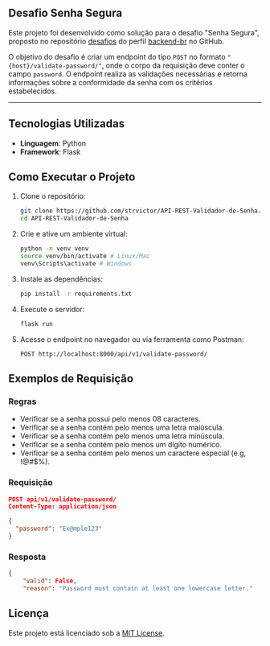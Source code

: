 ## Desafio Senha Segura

Este projeto foi desenvolvido como solução para o desafio "Senha Segura", proposto no repositório [desafios](https://github.com/backend-br/desafios/tree/master) do perfil [backend-br](https://github.com/backend-br) no GitHub.

O objetivo do desafio é criar um endpoint do tipo `POST` no formato `"{host}/validate-password/"`, onde o corpo da requisição deve conter o campo `password`. O endpoint realiza as validações necessárias e retorna informações sobre a conformidade da senha com os critérios estabelecidos.
<hr>


## Tecnologias Utilizadas

- **Linguagem**: Python
- **Framework**: Flask

## Como Executar o Projeto

1. Clone o repositório:
    ```bash
    git clone https://github.com/strvictor/API-REST-Validador-de-Senha.git
    cd API-REST-Validador-de-Senha
    ```

2. Crie e ative um ambiente virtual:
    ```bash
    python -m venv venv
    source venv/bin/activate # Linux/Mac
    venv\Scripts\activate # Windows
    ```

3. Instale as dependências:
    ```bash
    pip install -r requirements.txt
    ```

4. Execute o servidor:
    ```bash
    flask run
    ```

5. Acesse o endpoint no navegador ou via ferramenta como Postman:
    ```
    POST http://localhost:8000/api/v1/validate-password/
    ```

## Exemplos de Requisição

### Regras

- Verificar se a senha possui pelo menos 08 caracteres.
- Verificar se a senha contém pelo menos uma letra maiúscula.
- Verificar se a senha contém pelo menos uma letra minúscula.
- Verificar se a senha contém pelo menos um dígito numérico.
- Verificar se a senha contém pelo menos um caractere especial (e.g, !@#$%).

### Requisição
```json
POST api/v1/validate-password/
Content-Type: application/json

{
  "password": "Ex@mple123"
}
```

### Resposta
```json
{
	"valid": False,
	"reason": "Password must contain at least one lowercase letter."

```

## Licença

Este projeto está licenciado sob a [MIT License](LICENSE).